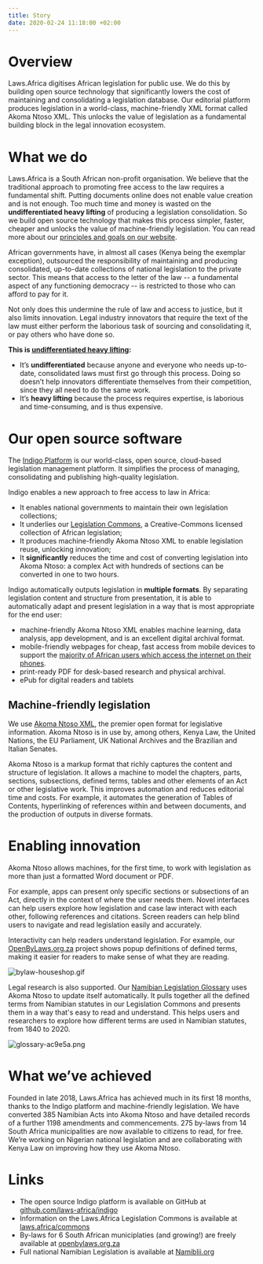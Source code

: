 ```yaml
---
title: Story
date: 2020-02-24 11:18:00 +02:00
---
```


# Overview

Laws.Africa digitises African legislation for public use. We do this by building open source technology that significantly lowers the cost of maintaining and consolidating a legislation database. Our editorial platform produces legislation in a world-class, machine-friendly XML format called Akoma Ntoso XML. This unlocks the value of legislation as a fundamental building block in the legal innovation ecosystem.


# What we do

Laws.Africa is a South African non-profit organisation. We believe that the traditional approach to promoting free access to the law requires a fundamental shift. Putting documents online does not enable value creation and is not enough. Too much time and money is wasted on the **undifferentiated heavy lifting** of producing a legislation consolidation. So we build open source technology that makes this process simpler, faster, cheaper and unlocks the value of machine-friendly legislation. You can read more about our [principles and goals on our website](https://laws.africa/about).

African governments have, in almost all cases (Kenya being the exemplar exception), outsourced the responsibility of maintaining and producing consolidated, up-to-date collections of national legislation to the private sector. This means that access to the letter of the law -- a fundamental aspect of any functioning democracy -- is restricted to those who can afford to pay for it.

Not only does this undermine the rule of law and access to justice, but it also limits innovation. Legal industry innovators that require the text of the law must either perform the laborious task of sourcing and consolidating it, or pay others who have done so.

**This is [undifferentiated heavy lifting](https://laws.africa/2019/02/14/govt-law-cloud-computing.html):**

* It’s **undifferentiated** because anyone and everyone who needs up-to-date, consolidated laws must first go through this process. Doing so doesn’t help innovators differentiate themselves from their competition, since they all need to do the same work.
* It’s **heavy lifting** because the process requires expertise, is laborious and time-consuming, and is thus expensive.


# Our open source software

The [Indigo Platform](https://laws.africa/indigo/) is our world-class, open source, cloud-based legislation management platform. It simplifies the process of managing, consolidating and publishing high-quality legislation.

Indigo enables a new approach to free access to law in Africa:

* It enables national governments to maintain their own legislation collections;
* It underlies our [Legislation Commons](https://laws.africa/commons), a Creative-Commons licensed collection of African legislation;
* It produces machine-friendly Akoma Ntoso XML to enable legislation reuse, unlocking innovation;
* It **significantly** reduces the time and cost of converting legislation into Akoma Ntoso: a complex Act with hundreds of sections can be converted in one to two hours.

Indigo automatically outputs legislation in **multiple formats**. By separating legislation content and structure from presentation, it is able to automatically adapt and present legislation in a way that is most appropriate for the end user:

* machine-friendly Akoma Ntoso XML enables machine learning, data analysis, app development, and is an excellent digital archival format.
* mobile-friendly webpages for cheap, fast access from mobile devices to support the [majority of African users which access the internet on their phones](https://www.gsma.com/mobilefordevelopment/resources/the-state-of-mobile-internet-connectivity-report-2019/).
* print-ready PDF for desk-based research and physical archival.
* ePub for digital readers and tablets


## Machine-friendly legislation

We use [Akoma Ntoso XML](http://akomantoso.org/), the premier open format for legislative information. Akoma Ntoso is in use by, among others, Kenya Law, the United Nations, the EU Parliament, UK National Archives and the Brazilian and Italian Senates.

Akoma Ntoso is a markup format that richly captures the content and structure of legislation. It allows a machine to model the chapters, parts, sections, subsections, defined terms, tables and other elements of an Act or other legislative work. This improves automation and reduces editorial time and costs. For example, it automates the generation of Tables of Contents, hyperlinking of references within and between documents, and the production of outputs in diverse formats.


# Enabling innovation

Akoma Ntoso allows machines, for the first time, to work with legislation as more than just a formatted Word document or PDF.

For example, apps can present only specific sections or subsections of an Act, directly in the context of where the user needs them. Novel interfaces can help users explore how legislation and case law interact with each other, following references and citations. Screen readers can help blind users to navigate and read legislation easily and accurately.

Interactivity can help readers understand legislation. For example, our [OpenByLaws.org.za](https://openbylaws.org.za) project shows popup definitions of defined terms, making it easier for readers to make sense of what they are reading.

![bylaw-houseshop.gif](/uploads/bylaw-houseshop.gif)

Legal research is also supported. Our [Namibian Legislation Glossary](https://laws.africa/2019/09/02/how-we-built-an-automated-glossary-for-namibian-legislation.html) uses Akoma Ntoso to update itself automatically. It pulls together all the defined terms from Namibian statutes in our Legislation Commons and presents them in a way that's easy to read and understand. This helps users and researchers to explore how different terms are used in Namibian statutes, from 1840 to 2020.

![glossary-ac9e5a.png](/uploads/glossary-ac9e5a.png)

# What we’ve achieved

Founded in late 2018, Laws.Africa has achieved much in its first 18 months, thanks to the Indigo platform and machine-friendly legislation. We have converted 385 Namibian Acts into Akoma Ntoso and have detailed records of a further 1198 amendments and commencements. 275 by-laws from 14 South Africa municipalities are now available to citizens to read, for free. We’re working on Nigerian national legislation and are collaborating with Kenya Law on improving how they use Akoma Ntoso.


# Links


* The open source Indigo platform is available on GitHub at [github.com/laws-africa/indigo](https://github.com/laws-africa/indigo)
* Information on the Laws.Africa Legislation Commons is available at [laws.africa/commons](https://laws.africa/commons)
* By-laws for 6 South African municiplaties (and growing!) are freely available at [openbylaws.org.za](https://openbylaws.org.za)
* Full national Namibian Legislation is available at [Namiblii.org](https://namiblii.org)
